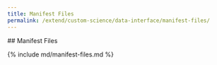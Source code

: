 ```yaml
---
title: Manifest Files
permalink: /extend/custom-science/data-interface/manifest-files/
---
```


## Manifest Files

{% include md/manifest-files.md %}
